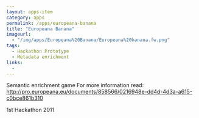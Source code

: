 ```yaml
---
layout: apps-item
category: apps
permalink: /apps/europeana-banana
title: "Europeana Banana"
imageurl:
  - "/img/apps/Europeana%20Banana/Europeana%20banana.fw.png"
tags:
  - Hackathon Prototype
  - Metadata enrichment
links:
  - 
---
```


Semantic enrichment game
For more information read: http://pro.europeana.eu/documents/858566/0216948e-dd4d-4d3a-a615-c0bce861b310 

1st Hackathon 2011
